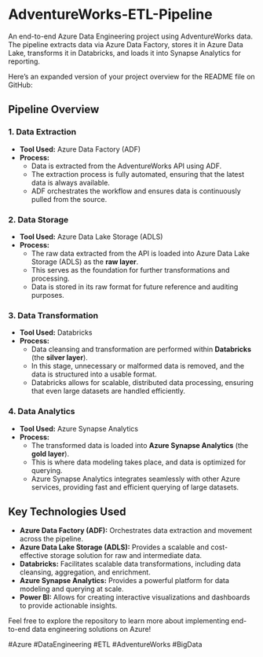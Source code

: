 # AdventureWorks-ETL-Pipeline
An end-to-end Azure Data Engineering project using AdventureWorks data. The pipeline extracts data via Azure Data Factory, stores it in Azure Data Lake, transforms it in Databricks, and loads it into Synapse Analytics for reporting. 

Here’s an expanded version of your project overview for the README file on GitHub:

## Pipeline Overview

### 1. **Data Extraction**
   - **Tool Used:** Azure Data Factory (ADF)
   - **Process:** 
     - Data is extracted from the AdventureWorks API using ADF.
     - The extraction process is fully automated, ensuring that the latest data is always available.
     - ADF orchestrates the workflow and ensures data is continuously pulled from the source.

### 2. **Data Storage**
   - **Tool Used:** Azure Data Lake Storage (ADLS)
   - **Process:** 
     - The raw data extracted from the API is loaded into Azure Data Lake Storage (ADLS) as the **raw layer**.
     - This serves as the foundation for further transformations and processing.
     - Data is stored in its raw format for future reference and auditing purposes.

### 3. **Data Transformation**
   - **Tool Used:** Databricks
   - **Process:** 
     - Data cleansing and transformation are performed within **Databricks** (the **silver layer**).
     - In this stage, unnecessary or malformed data is removed, and the data is structured into a usable format.
     - Databricks allows for scalable, distributed data processing, ensuring that even large datasets are handled efficiently.
   
### 4. **Data Analytics**
   - **Tool Used:** Azure Synapse Analytics
   - **Process:** 
     - The transformed data is loaded into **Azure Synapse Analytics** (the **gold layer**).
     - This is where data modeling takes place, and data is optimized for querying.
     - Azure Synapse Analytics integrates seamlessly with other Azure services, providing fast and efficient querying of large datasets.
   
## Key Technologies Used

- **Azure Data Factory (ADF):** Orchestrates data extraction and movement across the pipeline.
- **Azure Data Lake Storage (ADLS):** Provides a scalable and cost-effective storage solution for raw and intermediate data.
- **Databricks:** Facilitates scalable data transformations, including data cleansing, aggregation, and enrichment.
- **Azure Synapse Analytics:** Provides a powerful platform for data modeling and querying at scale.
- **Power BI:** Allows for creating interactive visualizations and dashboards to provide actionable insights.

Feel free to explore the repository to learn more about implementing end-to-end data engineering solutions on Azure!

#Azure #DataEngineering #ETL #AdventureWorks #BigData




